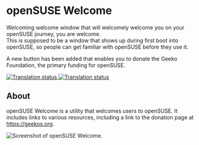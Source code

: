 # openSUSE Welcome
Welcoming welcome window that will welcomely welcome you on your openSUSE journey, you are welcome.  
This is supposed to be a window that shows up during first boot into openSUSE, so people can get familiar with openSUSE before they use it.

A new button has been added that enables you to donate the Geeko Foundation, the primary funding for openSUSE.


<a href="https://l10n.opensuse.org/engage/opensuse-welcome/?utm_source=widget">
<img src="https://l10n.opensuse.org/widgets/opensuse-welcome/-/master/svg-badge.svg" alt="Translation status" />
</a>

<a href="https://l10n.opensuse.org/engage/opensuse-welcome/?utm_source=widget">
<img src="https://l10n.opensuse.org/widgets/opensuse-welcome/-/master/multi-blue.svg" alt="Translation status" />
</a>

## About
openSUSE Welcome is a utility that welcomes users to openSUSE. It includes links to various resources, 
including a link to the donation page at https://geekos.org.

![Screenshot of openSUSE Welcome.](https://github.com/patrickfitz/openSUSE-welcome/blob/master/Welcome.png)
